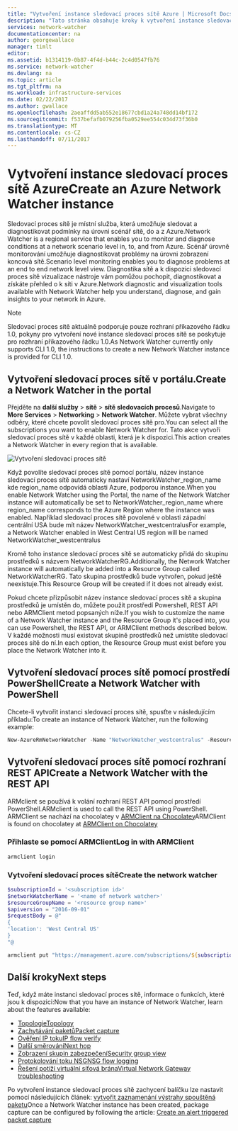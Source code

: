 ```yaml
---
title: "Vytvoření instance sledovací proces sítě Azure | Microsoft Docs"
description: "Tato stránka obsahuje kroky k vytvoření instance sledovací proces sítě pomocí portálu a REST API služby Azure"
services: network-watcher
documentationcenter: na
author: georgewallace
manager: timlt
editor: 
ms.assetid: b1314119-0b87-4f4d-b44c-2c4d0547fb76
ms.service: network-watcher
ms.devlang: na
ms.topic: article
ms.tgt_pltfrm: na
ms.workload: infrastructure-services
ms.date: 02/22/2017
ms.author: gwallace
ms.openlocfilehash: 2aeaffdd5ab552e18677cbd1a24a748dd14bf172
ms.sourcegitcommit: f537befafb079256fba0529ee554c034d73f36b0
ms.translationtype: MT
ms.contentlocale: cs-CZ
ms.lasthandoff: 07/11/2017
---
```

# <a name="create-an-azure-network-watcher-instance"></a><span data-ttu-id="ee15e-103">Vytvoření instance sledovací proces sítě Azure</span><span class="sxs-lookup"><span data-stu-id="ee15e-103">Create an Azure Network Watcher instance</span></span>

<span data-ttu-id="ee15e-104">Sledovací proces sítě je místní služba, která umožňuje sledovat a diagnostikovat podmínky na úrovni scénář sítě, do a z Azure.</span><span class="sxs-lookup"><span data-stu-id="ee15e-104">Network Watcher is a regional service that enables you to monitor and diagnose conditions at a network scenario level in, to, and from Azure.</span></span> <span data-ttu-id="ee15e-105">Scénář úrovně monitorování umožňuje diagnostikovat problémy na úrovni zobrazení koncová sítě.</span><span class="sxs-lookup"><span data-stu-id="ee15e-105">Scenario level monitoring enables you to diagnose problems at an end to end network level view.</span></span> <span data-ttu-id="ee15e-106">Diagnostika sítě a k dispozici sledovací proces sítě vizualizace nástroje vám pomůžou pochopit, diagnostikovat a získáte přehled o k síti v Azure.</span><span class="sxs-lookup"><span data-stu-id="ee15e-106">Network diagnostic and visualization tools available with Network Watcher help you understand, diagnose, and gain insights to your network in Azure.</span></span>

> [!NOTE]
> <span data-ttu-id="ee15e-107">Sledovací proces sítě aktuálně podporuje pouze rozhraní příkazového řádku 1.0, pokyny pro vytvoření nové instance sledovací proces sítě se poskytuje pro rozhraní příkazového řádku 1.0.</span><span class="sxs-lookup"><span data-stu-id="ee15e-107">As Network Watcher currently only supports CLI 1.0, the instructions to create a new Network Watcher instance is provided for CLI 1.0.</span></span>

## <a name="create-a-network-watcher-in-the-portal"></a><span data-ttu-id="ee15e-108">Vytvoření sledovací proces sítě v portálu.</span><span class="sxs-lookup"><span data-stu-id="ee15e-108">Create a Network Watcher in the portal</span></span>

<span data-ttu-id="ee15e-109">Přejděte na **další služby** > **sítě** > **sítě sledovacích procesů**.</span><span class="sxs-lookup"><span data-stu-id="ee15e-109">Navigate to **More Services** > **Networking** > **Network Watcher**.</span></span> <span data-ttu-id="ee15e-110">Můžete vybrat všechny odběry, které chcete povolit sledovací proces sítě pro.</span><span class="sxs-lookup"><span data-stu-id="ee15e-110">You can select all the subscriptions you want to enable Network Watcher for.</span></span> <span data-ttu-id="ee15e-111">Tato akce vytvoří sledovací proces sítě v každé oblasti, která je k dispozici.</span><span class="sxs-lookup"><span data-stu-id="ee15e-111">This action creates a Network Watcher in every region that is available.</span></span>

![Vytvoření sledovací proces sítě][1]

<span data-ttu-id="ee15e-113">Když povolíte sledovací proces sítě pomocí portálu, název instance sledovací proces sítě automaticky nastaví NetworkWatcher_region_name kde region_name odpovídá oblasti Azure, podporou instance.</span><span class="sxs-lookup"><span data-stu-id="ee15e-113">When you enable Network Watcher using the Portal, the name of the Network Watcher instance will automatically be set to NetworkWatcher_region_name where region_name corresponds to the Azure Region where the instance was enabled.</span></span>  <span data-ttu-id="ee15e-114">Například sledovací proces sítě povolené v oblasti západní centrální USA bude mít název NetworkWatcher_westcentralus</span><span class="sxs-lookup"><span data-stu-id="ee15e-114">For example, a Network Watcher enabled in West Central US region will be named NetworkWatcher_westcentralus</span></span>

<span data-ttu-id="ee15e-115">Kromě toho instance sledovací proces sítě se automaticky přidá do skupinu prostředků s názvem NetworkWatcherRG.</span><span class="sxs-lookup"><span data-stu-id="ee15e-115">Additionally, the Network Watcher instance will automatically be added into a Resource Group called NetworkWatcherRG.</span></span>  <span data-ttu-id="ee15e-116">Tato skupina prostředků bude vytvořen, pokud ještě neexistuje.</span><span class="sxs-lookup"><span data-stu-id="ee15e-116">This Resource Group will be created if it does not already exist.</span></span>

<span data-ttu-id="ee15e-117">Pokud chcete přizpůsobit název instance sledovací proces sítě a skupina prostředků je umístěn do, můžete použít prostředí Powershell, REST API nebo ARMClient metod popsaných níže.</span><span class="sxs-lookup"><span data-stu-id="ee15e-117">If you wish to customize the name of a Network Watcher instance and the Resource Group it's placed into, you can use Powershell, the REST API, or ARMClient methods described below.</span></span>  <span data-ttu-id="ee15e-118">V každé možnosti musí existovat skupině prostředků než umístíte sledovací proces sítě do ní.</span><span class="sxs-lookup"><span data-stu-id="ee15e-118">In each option, the Resource Group must exist before you place the Network Watcher into it.</span></span>  

## <a name="create-a-network-watcher-with-powershell"></a><span data-ttu-id="ee15e-119">Vytvoření sledovací proces sítě pomocí prostředí PowerShell</span><span class="sxs-lookup"><span data-stu-id="ee15e-119">Create a Network Watcher with PowerShell</span></span>

<span data-ttu-id="ee15e-120">Chcete-li vytvořit instanci sledovací proces sítě, spusťte v následujícím příkladu:</span><span class="sxs-lookup"><span data-stu-id="ee15e-120">To create an instance of Network Watcher, run the following example:</span></span>

```powershell
New-AzureRmNetworkWatcher -Name "NetworkWatcher_westcentralus" -ResourceGroupName "NetworkWatcherRG" -Location "West Central US"
```

## <a name="create-a-network-watcher-with-the-rest-api"></a><span data-ttu-id="ee15e-121">Vytvoření sledovací proces sítě pomocí rozhraní REST API</span><span class="sxs-lookup"><span data-stu-id="ee15e-121">Create a Network Watcher with the REST API</span></span>

<span data-ttu-id="ee15e-122">ARMclient se používá k volání rozhraní REST API pomocí prostředí PowerShell.</span><span class="sxs-lookup"><span data-stu-id="ee15e-122">ARMclient is used to call the REST API using PowerShell.</span></span> <span data-ttu-id="ee15e-123">ARMClient se nachází na chocolatey v [ARMClient na Chocolatey](https://chocolatey.org/packages/ARMClient)</span><span class="sxs-lookup"><span data-stu-id="ee15e-123">ARMClient is found on chocolatey at [ARMClient on Chocolatey](https://chocolatey.org/packages/ARMClient)</span></span>

### <a name="log-in-with-armclient"></a><span data-ttu-id="ee15e-124">Přihlaste se pomocí ARMClient</span><span class="sxs-lookup"><span data-stu-id="ee15e-124">Log in with ARMClient</span></span>

```powerShell
armclient login
```

### <a name="create-the-network-watcher"></a><span data-ttu-id="ee15e-125">Vytvoření sledovací proces sítě</span><span class="sxs-lookup"><span data-stu-id="ee15e-125">Create the network watcher</span></span>

```powershell
$subscriptionId = '<subscription id>'
$networkWatcherName = '<name of network watcher>'
$resourceGroupName = '<resource group name>'
$apiversion = "2016-09-01"
$requestBody = @"
{
'location': 'West Central US'
}
"@

armclient put "https://management.azure.com/subscriptions/${subscriptionId}/resourceGroups/${resourceGroupName}/providers/Microsoft.Network/networkWatchers/${networkWatcherName}?api-version=${api-version}" $requestBody
```

## <a name="next-steps"></a><span data-ttu-id="ee15e-126">Další kroky</span><span class="sxs-lookup"><span data-stu-id="ee15e-126">Next steps</span></span>

<span data-ttu-id="ee15e-127">Teď, když máte instanci sledovací proces sítě, informace o funkcích, které jsou k dispozici:</span><span class="sxs-lookup"><span data-stu-id="ee15e-127">Now that you have an instance of Network Watcher, learn about the features available:</span></span>

* [<span data-ttu-id="ee15e-128">Topologie</span><span class="sxs-lookup"><span data-stu-id="ee15e-128">Topology</span></span>](network-watcher-topology-overview.md)
* [<span data-ttu-id="ee15e-129">Zachytávání paketů</span><span class="sxs-lookup"><span data-stu-id="ee15e-129">Packet capture</span></span>](network-watcher-packet-capture-overview.md)
* [<span data-ttu-id="ee15e-130">Ověření IP toku</span><span class="sxs-lookup"><span data-stu-id="ee15e-130">IP flow verify</span></span>](network-watcher-ip-flow-verify-overview.md)
* [<span data-ttu-id="ee15e-131">Další směrování</span><span class="sxs-lookup"><span data-stu-id="ee15e-131">Next hop</span></span>](network-watcher-next-hop-overview.md)
* [<span data-ttu-id="ee15e-132">Zobrazení skupin zabezpečení</span><span class="sxs-lookup"><span data-stu-id="ee15e-132">Security group view</span></span>](network-watcher-security-group-view-overview.md)
* [<span data-ttu-id="ee15e-133">Protokolování toku NSG</span><span class="sxs-lookup"><span data-stu-id="ee15e-133">NSG flow logging</span></span>](network-watcher-nsg-flow-logging-overview.md)
* [<span data-ttu-id="ee15e-134">Řešení potíží virtuální síťová brána</span><span class="sxs-lookup"><span data-stu-id="ee15e-134">Virtual Network Gateway troubleshooting</span></span>](network-watcher-troubleshoot-overview.md)

<span data-ttu-id="ee15e-135">Po vytvoření instance sledovací proces sítě zachycení balíčku lze nastavit pomocí následujících článek: [vytvořit zaznamenání výstrahy spouštěná paketu](network-watcher-alert-triggered-packet-capture.md)</span><span class="sxs-lookup"><span data-stu-id="ee15e-135">Once a Network Watcher instance has been created, package capture can be configured by following the article: [Create an alert triggered packet capture](network-watcher-alert-triggered-packet-capture.md)</span></span>

[1]: ./media/network-watcher-create/figure1.png











